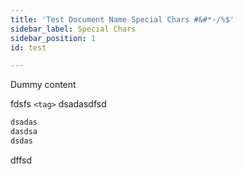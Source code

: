 ```yaml
---
title: 'Test Document Name Special Chars #&#*-/%$'
sidebar_label: Special Chars
sidebar_position: 1
id: test

---
```

Dummy content

fdsfs `<tag>` dsadasdfsd

```xml
dsadas
dasdsa
dsdas
```

dffsd